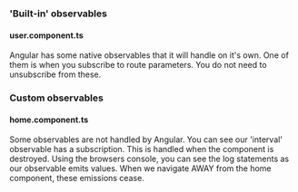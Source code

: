 ### 'Built-in' observables

#### user.component.ts

Angular has some native observables that it will handle on it's own. One of them is when you
subscribe to route parameters. You do not need to unsubscribe from these.

### Custom observables

#### home.component.ts

Some observables are not handled by Angular. You can see our 'interval' observable has a subscription.
This is handled when the component is destroyed. Using the browsers console, you can see the log
statements as our observable emits values. When we navigate AWAY from the home component, these emissions
cease. 